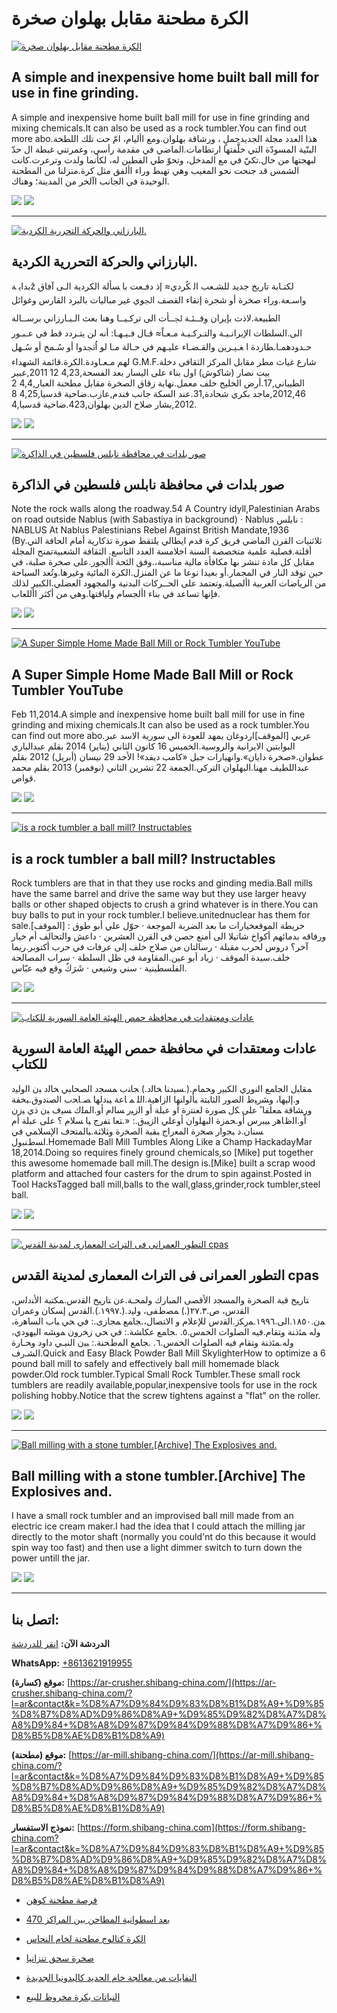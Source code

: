 # الكرة مطحنة مقابل بهلوان صخرة

<a href="https://swt.shibang-china.com/?l=ar&img&k=%D8%A7%D9%84%D9%83%D8%B1%D8%A9+%D9%85%D8%B7%D8%AD%D9%86%D8%A9+%D9%85%D9%82%D8%A7%D8%A8%D9%84+%D8%A8%D9%87%D9%84%D9%88%D8%A7%D9%86+%D8%B5%D8%AE%D8%B1%D8%A9" target="_blank">![الكرة مطحنة مقابل بهلوان صخرة](http://static.shibang-china.com/all-800x300/939.jpg)</a>

## A simple and inexpensive home built ball mill for use in fine grinding.
A simple and inexpensive home built ball mill for use in fine grinding and mixing chemicals.It can also be used as a rock tumbler.You can find out more abo.هذا العدد مجلة الجديدحملٍ ، ورشاقة بهلوان.ومع األيام، امّ حت تلك اللطخة البنّية المسودّة التي خلَّفتها ارتطامات.الماضي في مقدمة رأسي، وغمرتني غبطة ال حدّ لبهجتها من حال.تكيّ في مع المدخل، وتحوّ طي الفطين له، لكأنما ولدت وترعرت.كانت الشمس قد جنحت نحو المغيب وهي تهبط وراء األفق مثل كرة.منزلنا من المطحنة الوحيدة في الجانب اآلخر من المدينة؛ وهناك.


<a href="https://whatsapp.shibangsoft.com/WhatsApp.php" target="_blank" title="WhatsApp">![](http://static.shibang-china.com/icon/whatsapp.png)</a> <a href="https://swt.shibang-china.com/?l=ar&icon&k=%D8%A7%D9%84%D9%83%D8%B1%D8%A9+%D9%85%D8%B7%D8%AD%D9%86%D8%A9+%D9%85%D9%82%D8%A7%D8%A8%D9%84+%D8%A8%D9%87%D9%84%D9%88%D8%A7%D9%86+%D8%B5%D8%AE%D8%B1%D8%A9" target="_blank">![](http://static.shibang-china.com/icon/chat-ar.png)</a>

---

<a href="https://swt.shibang-china.com/?l=ar&img&k=%D8%A7%D9%84%D9%83%D8%B1%D8%A9+%D9%85%D8%B7%D8%AD%D9%86%D8%A9+%D9%85%D9%82%D8%A7%D8%A8%D9%84+%D8%A8%D9%87%D9%84%D9%88%D8%A7%D9%86+%D8%B5%D8%AE%D8%B1%D8%A9" target="_blank">![البارزاني والحركة التحررية الكردية.](http://static.shibang-china.com/all-800x300/931.jpg)</a>

## البارزاني والحركة التحررية الكردية.
ﺑﺪاﻳ ﺔž ﻟﻜﺘـﺎﺑﺔ ﺗﺎرﻳﺦ ﺟﺪﻳﺪ ﻟﻠﺸـﻌﺐ اﻟ ﻜُﺮدي≈ إذ دﻓـﻌﺖ ﺑﺎ ﺴﺄﻟﺔ اﻟﻜﺮدﻳﺔ اﻟـﻰ آﻓﺎق واﺳـﻌﺔ.وراء ﺻﺨﺮة أو ﺷﺠﺮة إﺗﻘﺎء اﻟﻘﺼﻒ اﳉﻮي ﻏﻴﺮ ﻣﺒﺎﻟﻴﺎت ﺑﺎﻟﺒﺮد اﻟﻘﺎرس وﻏﻮاﺋﻞ اﻟﻄﺒﻴﻌﺔ.ﻻذت ﺑﺈﻳﺮان وﻓــﺌـﺔ ﳉــﺄت اﻟﻰ ﺗﺮﻛـﻴــﺎ وﻫﻨﺎ ﺑﻌﺚ اﻟـﺒـﺎرزاﻧﻲ ﺑﺮﺳــﺎﻟﺔ اﻟﻰ.اﻟﺴﻠﻄﺎت اﻹﻳﺮاﻧـﻴـﺔ واﻟﺘـﺮﻛـﻴـﺔ ﻣـﻌـﺎً≈ ﻗـﺎل ﻓـﻴـﻬـﺎ: أﻧﻪ ﻟﻦ ﻳﺘـﺮدد ﻗﻂ ﻓﻲ ﻋـﺒـﻮر ﺣـﺪودﻫﻤـﺎ.ﻄﺎردة ا ﻐـﻴـﺮﻳﻦ واﻟﻘـﻀـﺎء ﻋﻠﻴـﻬﻢ ﻓﻲ ﺣـﺎﻟﺔ ﻣـﺎ ﻟﻮ اُﳒﺪوا أو ﺳُـﻤﺢ أو ﺳُـﻬﻞ ﻟﻬﻢ ﻣـﻌـﺎودة.اﻟﻜﺮة.قائمة الشهداء G.M.F.شارع غياث مطر مقابل المركز الثقافي دخلة بيت نصار (شاكوش) اول بناء على اليسار بعد الفسحة,4,23 12 2011,عبير الطيباني,17.أرض الخليج خلف معمل.نهاية زقاق الصخرة مقابل مطحنة العبار,4,4 2 2012,46,ماجد بكري شحادة,31.عند السكة جانب فندم,عازب.ضاحية قدسيا,4,25 8 2012,بشار صلاح الدين بهلوان,423.ضاحية قدسيا,4.


<a href="https://whatsapp.shibangsoft.com/WhatsApp.php" target="_blank" title="WhatsApp">![](http://static.shibang-china.com/icon/whatsapp.png)</a> <a href="https://swt.shibang-china.com/?l=ar&icon&k=%D8%A7%D9%84%D9%83%D8%B1%D8%A9+%D9%85%D8%B7%D8%AD%D9%86%D8%A9+%D9%85%D9%82%D8%A7%D8%A8%D9%84+%D8%A8%D9%87%D9%84%D9%88%D8%A7%D9%86+%D8%B5%D8%AE%D8%B1%D8%A9" target="_blank">![](http://static.shibang-china.com/icon/chat-ar.png)</a>

---

<a href="https://swt.shibang-china.com/?l=ar&img&k=%D8%A7%D9%84%D9%83%D8%B1%D8%A9+%D9%85%D8%B7%D8%AD%D9%86%D8%A9+%D9%85%D9%82%D8%A7%D8%A8%D9%84+%D8%A8%D9%87%D9%84%D9%88%D8%A7%D9%86+%D8%B5%D8%AE%D8%B1%D8%A9" target="_blank">![صور بلدات في محافظة نابلس فلسطين في الذاكرة](http://static.shibang-china.com/all-800x300/1235.jpg)</a>

## صور بلدات في محافظة نابلس فلسطين في الذاكرة
Note the rock walls along the roadway.54 A Country idyll,Palestinian Arabs on road outside Nablus (with Sabastiya in background) &middot; Nablus نابلس : NABLUS At Nablus Palestinians Rebel Against British Mandate,1936 (By.ثلاثنيات القرن الماضي فريق كرة قدم ايطالي يلتقط صورة تذكارية أمام الحافة التي أقلتة.فصلية علمية متخصصة السنة اخلامسة العدد التاسع. الثقافة الشعبيةتمنح المجلة مقابل كل مادة تنشر بها مكافأة مالية مناسبة،.وفق الئحة األجور.على صخرة صلبة، في حين توقد النار في المجمار.أو بعيدا نوعا ما عن المنزل.الكرة المائية وغيرها.وتُعد السباحة من الرياضات العربية األصيلة.وتعتمد على الحــركات البدنية والمجهود العضلي.الكبير لذلك فإنها تساعد في بناء األجسام ولياقتها.وهي من أكثر األلعاب.


<a href="https://whatsapp.shibangsoft.com/WhatsApp.php" target="_blank" title="WhatsApp">![](http://static.shibang-china.com/icon/whatsapp.png)</a> <a href="https://swt.shibang-china.com/?l=ar&icon&k=%D8%A7%D9%84%D9%83%D8%B1%D8%A9+%D9%85%D8%B7%D8%AD%D9%86%D8%A9+%D9%85%D9%82%D8%A7%D8%A8%D9%84+%D8%A8%D9%87%D9%84%D9%88%D8%A7%D9%86+%D8%B5%D8%AE%D8%B1%D8%A9" target="_blank">![](http://static.shibang-china.com/icon/chat-ar.png)</a>

---

<a href="https://swt.shibang-china.com/?l=ar&img&k=%D8%A7%D9%84%D9%83%D8%B1%D8%A9+%D9%85%D8%B7%D8%AD%D9%86%D8%A9+%D9%85%D9%82%D8%A7%D8%A8%D9%84+%D8%A8%D9%87%D9%84%D9%88%D8%A7%D9%86+%D8%B5%D8%AE%D8%B1%D8%A9" target="_blank">![A Super Simple Home Made Ball Mill or Rock Tumbler YouTube](http://static.shibang-china.com/all-800x300/996.jpg)</a>

## A Super Simple Home Made Ball Mill or Rock Tumbler YouTube
Feb 11,2014.A simple and inexpensive home built ball mill for use in fine grinding and mixing chemicals.It can also be used as a rock tumbler.You can find out more abo.عربي [الموقف]اردوغان يمهد للعودة الى سورية الاسد عبر البوابتين الايرانية والروسية.الخميس 16 كانون الثاني (يناير) 2014 بقلم عبدالباري عطوان.«صخرة دايان».وانهيارات جبل «كامب ديفد»! الأحد 29 نيسان (أبريل) 2012 بقلم عبداللطيف مهنا.البهلوان التركي.الجمعة 22 تشرين الثاني (نوفمبر) 2013 بقلم محمد قواص.


<a href="https://whatsapp.shibangsoft.com/WhatsApp.php" target="_blank" title="WhatsApp">![](http://static.shibang-china.com/icon/whatsapp.png)</a> <a href="https://swt.shibang-china.com/?l=ar&icon&k=%D8%A7%D9%84%D9%83%D8%B1%D8%A9+%D9%85%D8%B7%D8%AD%D9%86%D8%A9+%D9%85%D9%82%D8%A7%D8%A8%D9%84+%D8%A8%D9%87%D9%84%D9%88%D8%A7%D9%86+%D8%B5%D8%AE%D8%B1%D8%A9" target="_blank">![](http://static.shibang-china.com/icon/chat-ar.png)</a>

---

<a href="https://swt.shibang-china.com/?l=ar&img&k=%D8%A7%D9%84%D9%83%D8%B1%D8%A9+%D9%85%D8%B7%D8%AD%D9%86%D8%A9+%D9%85%D9%82%D8%A7%D8%A8%D9%84+%D8%A8%D9%87%D9%84%D9%88%D8%A7%D9%86+%D8%B5%D8%AE%D8%B1%D8%A9" target="_blank">![is a rock tumbler a ball mill? Instructables](http://static.shibang-china.com/all-800x300/612.jpg)</a>

## is a rock tumbler a ball mill? Instructables
Rock tumblers are that in that they use rocks and ginding media.Ball mills have the same barrel and drive the same way but they use larger heavy balls or other shaped objects to crush a grind whatever is in there.You can buy balls to put in your rock tumbler.I believe.unitednuclear has them for sale.[الموقف] : خريطة الموقعخيارات ما بعد الضربة الموجعة &middot; حوّل علي أبو طوق ورفاقه بدمائهم أكواخ شاتيلا الى أمنع حصن في القرن العشرين &middot; داعش والتحالف أم خيار آخر؟ دروس لحرب مقبلة &middot; رسالتان من صلاح خلف إلى عرفات في حرب أكتوبر.ريما خلف.سيدة الموقف &middot; زياد أبو عين.المقاومة في ظل السلطة &middot; سراب المصالحة الفلسطينية &middot; سني وشيعي &middot; شَرَكٌ وقع فيه عبّاس.


<a href="https://whatsapp.shibangsoft.com/WhatsApp.php" target="_blank" title="WhatsApp">![](http://static.shibang-china.com/icon/whatsapp.png)</a> <a href="https://swt.shibang-china.com/?l=ar&icon&k=%D8%A7%D9%84%D9%83%D8%B1%D8%A9+%D9%85%D8%B7%D8%AD%D9%86%D8%A9+%D9%85%D9%82%D8%A7%D8%A8%D9%84+%D8%A8%D9%87%D9%84%D9%88%D8%A7%D9%86+%D8%B5%D8%AE%D8%B1%D8%A9" target="_blank">![](http://static.shibang-china.com/icon/chat-ar.png)</a>

---

<a href="https://swt.shibang-china.com/?l=ar&img&k=%D8%A7%D9%84%D9%83%D8%B1%D8%A9+%D9%85%D8%B7%D8%AD%D9%86%D8%A9+%D9%85%D9%82%D8%A7%D8%A8%D9%84+%D8%A8%D9%87%D9%84%D9%88%D8%A7%D9%86+%D8%B5%D8%AE%D8%B1%D8%A9" target="_blank">![عادات ومعتقدات في محافظة حمص الهيئة العامة السورية للكتاب](http://static.shibang-china.com/all-800x300/535.jpg)</a>

## عادات ومعتقدات في محافظة حمص الهيئة العامة السورية للكتاب
ﻤﻘﺎﺒل ﺍﻟﺠﺎﻤﻊ ﺍﻟﻨﻭﺭﻱ ﺍﻟﻜﺒﻴﺭ ﻭﺤﻤﺎﻡ.(.ﺴﻴﺩﻨﺎ ﺨﺎﻟﺩ.) ﺠﺎﻨﺏ ﻤﺴﺠﺩ ﺍﻟﺼﺤﺎﺒﻲ ﺨﺎﻟﺩ ﺒﻥ ﺍﻟﻭﻟﻴﺩ ﻭ.ﺇﻟﻴﻬﺎ، ﻭﺸﺭﻴﻁ ﺍﻟﺼﻭﺭ ﺍﻟﺜﺎﺒﺘﺔ ﺒﺄﻟﻭﺍﻨﻬﺎ ﺍﻟﺯﺍﻫﻴﺔ.ﺍﻟﻠ ﻤ ﺎﻋﺔ ﻴﺒﺩﻟﻬﺎ ﺼ.ﺎﺤﺏ ﺍﻟﺼﻨﺩﻭﻕ.ﺒﺨﻔﺔ ﻭﺭﺸﺎﻗﺔ ﻤﻌﻠﻘﺎﹰ ﻋﻠﻰ ﻜل ﺼﻭﺭﺓ ﻟﻌﻨﺘﺭﺓ ﺃﻭ ﻋﺒﻠﺔ ﺃﻭ ﺍﻟﺯﻴﺭ ﺴﺎﻟﻡ ﺃﻭ.ﺍﻟﻤﻠﻙ ﺴﻴﻑ ﺒﻥ ﺫﻱ ﻴﺯﻥ ﺃﻭ.ﺍﻟﻅﺎﻫﺭ ﺒﻴﺒﺭﺱ ﺃﻭ.ﺤﻤﺯﺓ ﺍﻟﺒﻬﻠﻭﺍﻥ ﺃﻭﻋﻠﻲ ﺍﻟﺯﻴﺒﻕ.: «.ﺘﻌﺎ ﺘﻔﺭﺝ ﻴﺎ ﺴﻼﻡ ؟ ﻋﻠﻰ ﻋﺒﻠﺔ ﺃﻡ ﺴﻨﺎﻥ.ﺩ ﺒﺠﻭﺍﺭ ﺼﺨﺭﺓ ﺍﻟﻤﻌﺭﺍﺝ ﺒﻘﺒﺔ ﺍﻟﺼﺨﺭﺓ ﻭﺜﻼﺜﺔ.ﺒﺎﻟﻤﺘﺤﻑ ﺍﻹﺴﻼﻤﻲ ﻓﻲ ﺍﺴﻁﻨﺒﻭل.Homemade Ball Mill Tumbles Along Like a Champ HackadayMar 18,2014.Doing so requires finely ground chemicals,so [Mike] put together this awesome homemade ball mill.The design is.[Mike] built a scrap wood platform and attached four casters for the drum to spin against.Posted in Tool HacksTagged ball mill,balls to the wall,glass,grinder,rock tumbler,steel ball.


<a href="https://whatsapp.shibangsoft.com/WhatsApp.php" target="_blank" title="WhatsApp">![](http://static.shibang-china.com/icon/whatsapp.png)</a> <a href="https://swt.shibang-china.com/?l=ar&icon&k=%D8%A7%D9%84%D9%83%D8%B1%D8%A9+%D9%85%D8%B7%D8%AD%D9%86%D8%A9+%D9%85%D9%82%D8%A7%D8%A8%D9%84+%D8%A8%D9%87%D9%84%D9%88%D8%A7%D9%86+%D8%B5%D8%AE%D8%B1%D8%A9" target="_blank">![](http://static.shibang-china.com/icon/chat-ar.png)</a>

---

<a href="https://swt.shibang-china.com/?l=ar&img&k=%D8%A7%D9%84%D9%83%D8%B1%D8%A9+%D9%85%D8%B7%D8%AD%D9%86%D8%A9+%D9%85%D9%82%D8%A7%D8%A8%D9%84+%D8%A8%D9%87%D9%84%D9%88%D8%A7%D9%86+%D8%B5%D8%AE%D8%B1%D8%A9" target="_blank">![التطور العمرانى فى التراث المعمارى لمدينة القدس cpas](http://static.shibang-china.com/all-800x300/1515.jpg)</a>

## التطور العمرانى فى التراث المعمارى لمدينة القدس cpas
ﺘﺎﺭﻴﺦ ﻗﺒﺔ ﺍﻟﺼﺨﺭﺓ ﻭﺍﻟﻤﺴﺠﺩ ﺍﻷﻗﺼﻰ ﺍﻟﻤﺒﺎﺭﻙ ﻭﻟﻤﺤـﺔ.ﻋﻥ ﺘﺎﺭﻴﺦ ﺍﻟﻘﺩﺱ.ﻤﻜﺘﺒﺔ ﺍﻷﻨﺩﻟﺱ، ﺍﻟﻘﺩﺱ، ﺹ.٢٧.٣(.) ﻤﺼﻁﻔﻰ، ﻭﻟﻴﺩ.(.١٩٩٧.).ﺍﻟﻘﺩﺱ ﺇﺴﻜﺎﻥ ﻭﻋﻤﺭﺍﻥ ﻤﻥ.١٨٥٠.ﺍﻟﻰ.١٩٩٦.ﻤﺭﻜﺯ.ﺍﻟﻘﺩﺱ ﻟﻺﻋﻼﻡ ﻭ ﺍﻻﺘﺼﺎل،.ﺠﺎﻤﻊ ﻤﺠﺎﺯﻯ.: ﻓﻲ ﺤﻲ ﺒﺎﺏ ﺍﻟﺴﺎﻫﺭﺓ، ﻭﻟﻪ ﻤﺌﺫﻨﺔ ﻭﺘﻘﺎﻡ.ﻓﻴﻪ ﺍﻟﺼﻠﻭﺍﺕ ﺍﻟﺨﻤﺱ.٥. .ﺠﺎﻤﻊ ﻋﻜﺎﺸﺔ.: ﻓﻲ ﺤﻲ ﺯﺨﺭﻭﻥ ﻤﻭﺸﻪ ﺍﻟﻴﻬﻭﺩﻱ، ﻭﻟﻪ.ﻤﺌﺫﻨﺔ ﻭﺘﻘﺎﻡ ﻓﻴﻪ ﺍﻟﺼﻠﻭﺍﺕ ﺍﻟﺨﻤﺱ.٦. .ﺠﺎﻤﻊ ﺍﻟﻤﻁﺤﻨﺔ.: ﺒﻴﻥ ﺍﻟﻨﺒـﻲ ﺩﺍﻭﺩ ﻭﺤـﺎﺭﺓ ﺍﻟﺸـﺭﻑ.Quick and Easy Black Powder Ball Mill SkylighterHow to optimize a 6 pound ball mill to safely and effectively ball mill homemade black powder.Old rock tumbler.Typical Small Rock Tumbler.These small rock tumblers are readily available,popular,inexpensive tools for use in the rock polishing hobby.Notice that the screw tightens against a &quot;flat&quot; on the roller.


<a href="https://whatsapp.shibangsoft.com/WhatsApp.php" target="_blank" title="WhatsApp">![](http://static.shibang-china.com/icon/whatsapp.png)</a> <a href="https://swt.shibang-china.com/?l=ar&icon&k=%D8%A7%D9%84%D9%83%D8%B1%D8%A9+%D9%85%D8%B7%D8%AD%D9%86%D8%A9+%D9%85%D9%82%D8%A7%D8%A8%D9%84+%D8%A8%D9%87%D9%84%D9%88%D8%A7%D9%86+%D8%B5%D8%AE%D8%B1%D8%A9" target="_blank">![](http://static.shibang-china.com/icon/chat-ar.png)</a>

---

<a href="https://swt.shibang-china.com/?l=ar&img&k=%D8%A7%D9%84%D9%83%D8%B1%D8%A9+%D9%85%D8%B7%D8%AD%D9%86%D8%A9+%D9%85%D9%82%D8%A7%D8%A8%D9%84+%D8%A8%D9%87%D9%84%D9%88%D8%A7%D9%86+%D8%B5%D8%AE%D8%B1%D8%A9" target="_blank">![Ball milling with a stone tumbler.[Archive] The Explosives and.](http://static.shibang-china.com/all-800x300/1295.jpg)</a>

## Ball milling with a stone tumbler.[Archive] The Explosives and.
I have a small rock tumbler and an improvised ball mill made from an electric ice cream maker.I had the idea that I could attach the milling jar directly to the motor shaft (normally you could&#39;nt do this because it would spin way too fast) and then use a light dimmer switch to turn down the power untill the jar.

<a href="https://whatsapp.shibangsoft.com/WhatsApp.php" target="_blank" title="WhatsApp">![](http://static.shibang-china.com/icon/whatsapp.png)</a> <a href="https://swt.shibang-china.com/?l=ar&icon&k=%D8%A7%D9%84%D9%83%D8%B1%D8%A9+%D9%85%D8%B7%D8%AD%D9%86%D8%A9+%D9%85%D9%82%D8%A7%D8%A8%D9%84+%D8%A8%D9%87%D9%84%D9%88%D8%A7%D9%86+%D8%B5%D8%AE%D8%B1%D8%A9" target="_blank">![](http://static.shibang-china.com/icon/chat-ar.png)</a>

---
## اتصل بنا:

**الدردشة الآن:** [انقر للدردشة](https://swt.shibang-china.com?l=ar&contact&k=%D8%A7%D9%84%D9%83%D8%B1%D8%A9+%D9%85%D8%B7%D8%AD%D9%86%D8%A9+%D9%85%D9%82%D8%A7%D8%A8%D9%84+%D8%A8%D9%87%D9%84%D9%88%D8%A7%D9%86+%D8%B5%D8%AE%D8%B1%D8%A9)

**WhatsApp:**  [+8613621919955](https://whatsapp.shibangsoft.com/WhatsApp.php)

**موقع (كسارة):** [https://ar-crusher.shibang-china.com/](https://ar-crusher.shibang-china.com/?l=ar&contact&k=%D8%A7%D9%84%D9%83%D8%B1%D8%A9+%D9%85%D8%B7%D8%AD%D9%86%D8%A9+%D9%85%D9%82%D8%A7%D8%A8%D9%84+%D8%A8%D9%87%D9%84%D9%88%D8%A7%D9%86+%D8%B5%D8%AE%D8%B1%D8%A9)

**موقع (مطحنة):** [https://ar-mill.shibang-china.com/](https://ar-mill.shibang-china.com/?l=ar&contact&k=%D8%A7%D9%84%D9%83%D8%B1%D8%A9+%D9%85%D8%B7%D8%AD%D9%86%D8%A9+%D9%85%D9%82%D8%A7%D8%A8%D9%84+%D8%A8%D9%87%D9%84%D9%88%D8%A7%D9%86+%D8%B5%D8%AE%D8%B1%D8%A9)

**نموذج الاستفسار:** [https://form.shibang-china.com](https://form.shibang-china.com?l=ar&contact&k=%D8%A7%D9%84%D9%83%D8%B1%D8%A9+%D9%85%D8%B7%D8%AD%D9%86%D8%A9+%D9%85%D9%82%D8%A7%D8%A8%D9%84+%D8%A8%D9%87%D9%84%D9%88%D8%A7%D9%86+%D8%B5%D8%AE%D8%B1%D8%A9)

* [فرصة مطحنة كوهن](../28/%D9%81%D8%B1%D8%B5%D8%A9%20%D9%85%D8%B7%D8%AD%D9%86%D8%A9%20%D9%83%D9%88%D9%87%D9%86.md)

* [بعد اسطوانية المطاحن بين المراكز 470](../30/%D8%A8%D8%B9%D8%AF%20%D8%A7%D8%B3%D8%B7%D9%88%D8%A7%D9%86%D9%8A%D8%A9%20%D8%A7%D9%84%D9%85%D8%B7%D8%A7%D8%AD%D9%86%20%D8%A8%D9%8A%D9%86%20%D8%A7%D9%84%D9%85%D8%B1%D8%A7%D9%83%D8%B2%20470.md)

* [الكرة كتالوج مطحنة لخام النحاس](../26/%D8%A7%D9%84%D9%83%D8%B1%D8%A9%20%D9%83%D8%AA%D8%A7%D9%84%D9%88%D8%AC%20%D9%85%D8%B7%D8%AD%D9%86%D8%A9%20%D9%84%D8%AE%D8%A7%D9%85%20%D8%A7%D9%84%D9%86%D8%AD%D8%A7%D8%B3.md)

* [صخرة سحق تنزانيا](../29/%D8%B5%D8%AE%D8%B1%D8%A9%20%D8%B3%D8%AD%D9%82%20%D8%AA%D9%86%D8%B2%D8%A7%D9%86%D9%8A%D8%A7.md)

* [النفايات من معالجة خام الحديد كاليدونيا الجديدة](../28/%D8%A7%D9%84%D9%86%D9%81%D8%A7%D9%8A%D8%A7%D8%AA%20%D9%85%D9%86%20%D9%85%D8%B9%D8%A7%D9%84%D8%AC%D8%A9%20%D8%AE%D8%A7%D9%85%20%D8%A7%D9%84%D8%AD%D8%AF%D9%8A%D8%AF%20%D9%83%D8%A7%D9%84%D9%8A%D8%AF%D9%88%D9%86%D9%8A%D8%A7%20%D8%A7%D9%84%D8%AC%D8%AF%D9%8A%D8%AF%D8%A9.md)

* [النباتات بكرة مخروط للبيع](../27/%D8%A7%D9%84%D9%86%D8%A8%D8%A7%D8%AA%D8%A7%D8%AA%20%D8%A8%D9%83%D8%B1%D8%A9%20%D9%85%D8%AE%D8%B1%D9%88%D8%B7%20%D9%84%D9%84%D8%A8%D9%8A%D8%B9.md)